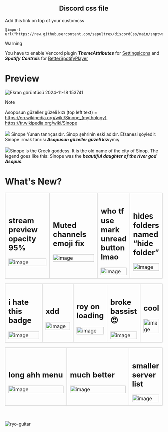 <h2 align="center">Discord css file</h2>

Add this link on top of your customcss 



```
@import url("https://raw.githubusercontent.com/sepultrex/discordCss/main/snptweak.css");
```

> [!WARNING]
> You have to enable Vencord plugin <i><b>ThemeAttributes</b></i> for [SettingsIcons](https://minidiscordthemes.github.io/SettingsIcons/SettingsIcons.theme.css)
> and <i><b>Spotify Controls</b></i> for [BetterSpotifyPlayer](https://github.com/Panniku/vc-snippets/blob/main/BetterSpotifyPlayer.css)

# Preview
![Ekran görüntüsü 2024-11-18 153741](https://github.com/user-attachments/assets/0acae49e-c81f-4882-a0f2-f77bdbae7ad4)

> [!NOTE]
> Asoposun güzeller güzeli kızı (top left text) = https://en.wikipedia.org/wiki/Sinope_(mythology), https://tr.wikipedia.org/wiki/Sinope
> <br><br><img src="https://flagsapi.com/TR/flat/16.png"> Sinope Yunan tanrıçasıdır. Sinop şehrinin eski adıdır. Efsanesi şöyledir: Sinope ırmak tanrısı <b><i>Asopusun güzeller güzeli kızı</b></i>ymış
> <br><br><img src="https://flagsapi.com/GB/flat/16.png">Sinope is the Greek goddess. It is the old name of the city of Sinop. The legend goes like this: Sinope was the <b><i>beautiful daughter of the river god Asopus</b></i>.

# What's New?

<table>
  <tr>
    <td style="border: 1px solid #ccc; padding: 10px; width: 50%;">
      <h2>stream preview opacity 95%</h2>
      <img src="https://github.com/user-attachments/assets/0f7017e6-f5c1-46c2-8fa7-eeff1138cf49" alt="image" style="width: 100%;">
    </td>
    <td style="border: 1px solid #ccc; padding: 10px; width: 50%;">
      <h2>Muted channels emoji fix</h2>
      <img src="https://github.com/user-attachments/assets/adc5d269-affe-4cc8-a8eb-9cb82b275a31" alt="image" style="width: 100%;">
    </td>
    <td style="border: 1px solid #ccc; padding: 10px; width: 50%;">
      <h2>who tf use mark unread button lmao</h2>
      <img src="https://github.com/user-attachments/assets/8b5a2c90-15b8-445b-a8d0-cdde57e3cadb" alt="image" style="width: 100%;">
    </td>
    <td style="border: 1px solid #ccc; padding: 10px; width: 50%;">
      <h2>hides folders named “hide folder”</h2>
      <img src="https://github.com/user-attachments/assets/9c8bb1db-836b-42e2-9217-95cf647fc2e0" alt="image" style="width: 100%;">
    </td>
  </tr>
</table>

<table>
  <tr>
    <td style="border: 1px solid #ccc; padding: 10px; width: 50%;">
      <h2>i hate this badge</h2>
      <img src="https://github.com/user-attachments/assets/3fff7570-28b2-4e36-8e65-12cccd77e393" alt="image" style="width: 100%;">
    </td>
    <td style="border: 1px solid #ccc; padding: 10px; width: 50%;">
      <h2>xdd</h2>
      <img src="https://github.com/user-attachments/assets/f7855129-6e2d-4403-a693-6d646d6132b9" alt="image" style="width: 100%;">
    </td>
    <td style="border: 1px solid #ccc; padding: 10px; width: 50%;">
      <h2>roy on loading</h2>
      <img src="https://github.com/user-attachments/assets/8437f6ac-0d8d-473a-bb20-d546f3fa874a" alt="image" style="width: 100%;">
    </td>
    <td style="border: 1px solid #ccc; padding: 10px; width: 50%;">
      <h2>broke bassist 😍</h2>
      <img src="https://github.com/user-attachments/assets/d0fd0059-0b55-41ff-9987-bfbd1fb9e62a" alt="image" style="width: 100%;">
    </td>
        <td style="border: 1px solid #ccc; padding: 10px; width: 50%;">
      <h2>cool</h2>
      <img src="https://github.com/user-attachments/assets/0045762a-4e27-4c08-a6a2-c541f302ae84" alt="image" style="width: 100%;">
    </td>
  </tr>
</table>

<table>
  <tr>
    <td style="border: 1px solid #ccc; padding: 10px; width: 50%;">
      <h2>long ahh menu</h2>
      <img src="https://github.com/user-attachments/assets/023044cf-c38a-4d2c-90ec-5c0789dc4fa2" alt="image" style="width: 100%;">
    </td>
    <td style="border: 1px solid #ccc; padding: 10px; width: 50%;">
      <h2>much better</h2>
      <img src="https://github.com/user-attachments/assets/2dc3ce60-17d8-4e04-9ee4-25a3aa21f613" alt="image" style="width: 100%;">
    </td>
        <td style="border: 1px solid #ccc; padding: 10px; width: 50%;">
      <h2>smaller server list</h2>
      <img src="https://github.com/user-attachments/assets/452c384a-5df0-4e27-a478-f9ff9390d298" alt="image" style="width: 100%;">
    </td>
  </tr>
</table>

<br><br>
![ryo-guitar](https://github.com/user-attachments/assets/b037acd8-eef2-4360-a155-ded7da5c4cb1)
